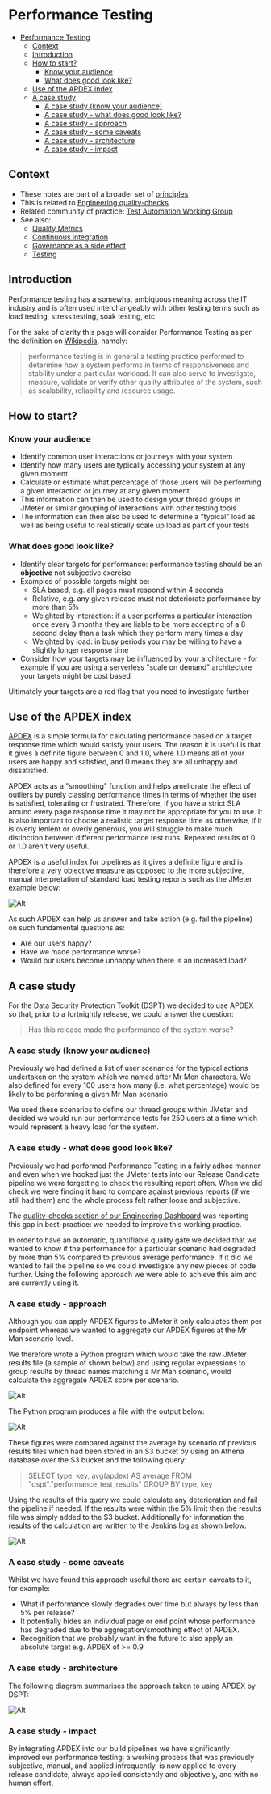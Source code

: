 # Performance Testing

- [Performance Testing](#performance-testing)
  - [Context](#context)
  - [Introduction](#introduction)
  - [How to start?](#how-to-start)
    - [Know your audience](#know-your-audience)
    - [What does good look like?](#what-does-good-look-like)
  - [Use of the APDEX index](#use-of-the-apdex-index)
  - [A case study](#a-case-study)
    - [A case study (know your audience)](#a-case-study-know-your-audience)
    - [A case study - what does good look like?](#a-case-study---what-does-good-look-like)
    - [A case study - approach](#a-case-study---approach)
    - [A case study - some caveats](#a-case-study---some-caveats)
    - [A case study - architecture](#a-case-study---architecture)
    - [A case study - impact](#a-case-study---impact)

## Context

- These notes are part of a broader set of [principles](../principles.md)
- This is related to [Engineering quality-checks](https://digital.nhs.uk/about-nhs-digital/our-work/nhs-digital-architecture/principles/adopt-appropriate-cyber-security-standards)
- Related community of practice: [Test Automation Working Group](../communities/pd-test-automation-working-group.md)
- See also:
  - [Quality Metrics](../quality-checks.md)
  - [Continuous integration](continuous-integration.md)
  - [Governance as a side effect](../patterns/governance-side-effect.md)
  - [Testing](testing.md)

## Introduction

Performance testing has a somewhat ambiguous meaning across the IT industry and is often used interchangeably with other testing terms such as load testing, stress testing, soak testing, etc.

For the sake of clarity this page will consider Performance Testing as per the definition on [Wikipedia](https://en.wikipedia.org/wiki/Software_performance_testing), namely:

> performance testing is in general a testing practice performed to determine how a system performs in terms of responsiveness and stability under a particular workload. It can also serve to investigate, measure, validate or verify other quality attributes of the system, such as scalability, reliability and resource usage.

## How to start?

### Know your audience

- Identify common user interactions or journeys with your system
- Identify how many users are typically accessing your system at any given moment
- Calculate or estimate what percentage of those users will be performing a given interaction or journey at any given moment
- This information can then be used to design your thread groups in JMeter or similar grouping of interactions with other testing tools
- The information can then also be used to determine a "typical" load as well as being useful to realistically scale up load as part of your tests

### What does good look like?

- Identify clear targets for performance: performance testing should be an **objective** not subjective exercise
- Examples of possible targets might be:
  - SLA based, e.g. all pages must respond within 4 seconds
  - Relative, e.g. any given release must not deteriorate performance by more than 5%
  - Weighted by interaction: if a user performs a particular interaction once every 3 months they are liable to be more accepting of a 8 second delay than a task which they perform many times a day
  - Weighted by load: in busy periods you may be willing to have a slightly longer response time
- Consider how your targets may be influenced by your architecture - for example if you are using a serverless "scale on demand" architecture your targets might be cost based

Ultimately your targets are a red flag that you need to investigate further

## Use of the APDEX index

[APDEX](https://en.wikipedia.org/wiki/Apdex) is a simple formula for calculating performance based on a target response time which would satisfy your users.  The reason it is useful is that it gives a definite figure between 0 and 1.0, where 1.0 means all of your users are happy and satisfied, and 0 means they are all unhappy and dissatisfied.

APDEX acts as a "smoothing" function and helps ameliorate the effect of outliers by purely classing performance times in terms of whether the user is satisfied, tolerating or frustrated.  Therefore, if you have a strict SLA around every page response time it may not be appropriate for you to use.  It is also important to choose a realistic target response time as otherwise, if it is overly lenient or overly generous, you will struggle to make much distinction between different performance test runs.  Repeated results of 0 or 1.0 aren't very useful.

APDEX is a useful index for pipelines as it gives a definite figure and is therefore a very objective measure as opposed to the more subjective, manual interpretation of standard load testing reports such as the JMeter example below:

![Alt](./images/jmeter-report-sample.png "Sample JMeter Report")

As such APDEX can help us answer and take action (e.g. fail the pipeline) on such fundamental questions as:

- Are our users happy?
- Have we made performance worse?
- Would our users become unhappy when there is an increased load?

## A case study

For the Data Security Protection Toolkit (DSPT) we decided to use APDEX so that, prior to a fortnightly release, we could answer the question:

> Has this release made the performance of the system worse?

### A case study (know your audience)

Previously we had defined a list of user scenarios for the typical actions undertaken on the system which we named after Mr Men characters.  We also defined for every 100 users how many (i.e. what percentage) would be likely to be performing a given Mr Man scenario

We used these scenarios to define our thread groups within JMeter and decided we would run our performance tests for 250 users at a time which would represent a heavy load for the system.

### A case study - what does good look like?

Previously we had performed Performance Testing in a fairly adhoc manner and even when we hooked just the JMeter tests into our Release Candidate pipeline we were forgetting to check the resulting report often.  When we did check we were finding it hard to compare against previous reports (if we still had them) and the whole process felt rather loose and subjective.

The [quality-checks section of our Engineering Dashboard](../quality-checks.md) was reporting this gap in best-practice: we needed to improve this working practice.

In order to have an automatic, quantifiable quality gate we decided that we wanted to know if the performance for a particular scenario had degraded by more than 5% compared to previous average performance.  If it did we wanted to fail the pipeline so we could investigate any new pieces of code further.  Using the following approach we were able to achieve this aim and are currently using it.

### A case study - approach

Although you can apply APDEX figures to JMeter it only calculates them per endpoint whereas we wanted to aggregate our APDEX figures at the Mr Man scenario level.

We therefore wrote a Python program which would take the raw JMeter results file (a sample of shown below) and using regular expressions to group results by thread names matching a Mr Man scenario, would calculate the aggregate APDEX score per scenario.

![Alt](./case-studies/performance-dspt/images/jmeter-output.png "Sample of raw JMeter result file")

The Python program produces a file with the output below:

![Alt](./case-studies/performance-dspt/images/aggregated-apdex-scores.png "Aggregated APDEX results file")

These figures were compared against the average by scenario of previous results files which had been stored in an S3 bucket by using an Athena database over the S3 bucket and the following query:

> SELECT type, key, avg(apdex) AS average FROM "dspt"."performance_test_results" GROUP BY type, key

Using the results of this query we could calculate any deterioration and fail the pipeline if needed.  If the results were within the 5% limit then the results file was simply added to the S3 bucket.  Additionally for information the results of the calculation are written to the Jenkins log as shown below:

![Alt](./case-studies/performance-dspt/images/degradation-output.png "Degradation result in Jenkins log")

### A case study - some caveats

Whilst we have found this approach useful there are certain caveats to it, for example:

- What if performance slowly degrades over time but always by less than 5% per release?
- It potentially hides an individual page or end point whose performance has degraded due to the aggregation/smoothing effect of APDEX.
- Recognition that we probably want in the future to also apply an absolute target e.g. APDEX of >= 0.9

### A case study - architecture

The following diagram summarises the approach taken to using APDEX by DSPT:

![Alt](./case-studies/performance-dspt/images/architecture.png "DSPT Performance test architecture")

### A case study - impact

By integrating APDEX into our build pipelines we have significantly improved our performance testing: a working process that was previously subjective, manual, and  applied infrequently, is now applied to every release candidate, always applied consistently and objectively, and with no human effort.
